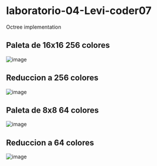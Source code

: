 # laboratorio-04-Levi-coder07
Octree implementation
## Paleta de 16x16 256 colores 
![image](https://user-images.githubusercontent.com/82822546/202364006-d18583ea-1979-44ed-a918-e2db95d5e7cd.png)
## Reduccion a 256 colores 
![image](https://user-images.githubusercontent.com/82822546/202363941-c380e05b-7f7d-444e-a371-bbf676afa77f.png)
## Paleta de 8x8 64 colores 
![image](https://user-images.githubusercontent.com/82822546/202363645-2ac2d460-d441-405b-86f8-1f9049558155.png)
## Reduccion a 64 colores 
![image](https://user-images.githubusercontent.com/82822546/202363745-4bc9301d-d88e-4a87-9ff7-d258873d50a0.png)
